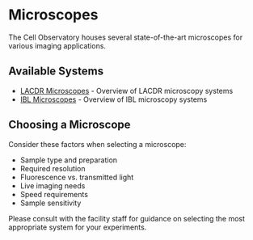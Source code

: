 # Microscopes

The Cell Observatory houses several state-of-the-art microscopes for various imaging applications.

## Available Systems

- [LACDR Microscopes](lacdrmicroscopes.md) - Overview of LACDR microscopy systems
- [IBL Microscopes](iblmicroscopes.md) - Overview of IBL microscopy systems

## Choosing a Microscope

Consider these factors when selecting a microscope:

- Sample type and preparation
- Required resolution
- Fluorescence vs. transmitted light
- Live imaging needs
- Speed requirements
- Sample sensitivity

Please consult with the facility staff for guidance on selecting the most appropriate system for your experiments.